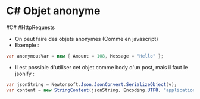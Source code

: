 # C# Objet anonyme

#C# #HttpRequests

- On peut faire des objets anonymes (Comme en javascript)
- Exemple :

```C#
var anonymousVar = new { Amount = 108, Message = "Hello" };
```

- Il est possible d'utiliser cet objet comme body d'un post, mais il faut le jsonify :

```C#
var jsonString = Newtonsoft.Json.JsonConvert.SerializeObject(v);
var content = new StringContent(jsonString, Encoding.UTF8, "application/json");

```
